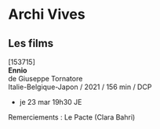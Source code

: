 # Archi Vives

## Les films

[153715]  
**Ennio**  
de Giuseppe Tornatore  
Italie-Belgique-Japon / 2021 / 156 min / DCP

- je 23 mar 19h30 JE

Remerciements : Le Pacte (Clara Bahri)